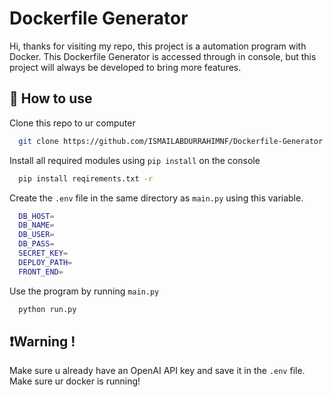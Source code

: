 # Dockerfile Generator

Hi, thanks for visiting my repo, this project is a automation program with Docker. This Dockerfile Generator is accessed through in console, but this project will always be developed to bring more features.

## 🔧 How to use

Clone this repo to ur computer

```bash
  git clone https://github.com/ISMAILABDURRAHIMNF/Dockerfile-Generator.git
```

Install all required modules using `pip install` on the console

```bash
  pip install reqirements.txt -r
```

Create the `.env` file in the same directory as `main.py` using this variable.

```bash
  DB_HOST=
  DB_NAME=
  DB_USER=
  DB_PASS=
  SECRET_KEY=
  DEPLOY_PATH=
  FRONT_END=
```

Use the program by running `main.py`

```bash
  python run.py
```

## ❗Warning !

Make sure u already have an OpenAI API key and save it in the `.env` file. Make sure ur docker is running!